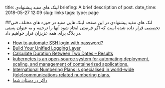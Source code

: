 title: لینک های مفید پیشنهادی
briefing: A brief description of post.
date_time: 2018-05-27 12:09
slug: links
tags: 
type: page

##لنک های مفید پیشنهادی
در این صفحه لینک هایی مفید در حوزه های مختلف فنی تخصصی قرار داده شده است که اگر فرصتی ایجاد شود آنها را ترجمه و به عنوان پستی در بلاگ برای همه عزیزان قرار خواهیم داد.

 * [How to automate SSH login with password?][automate_SSH_login]
 * [Build Your Unified Logging Layer][fluentd]
 * [Calculate Duration Between Two Dates – Results][Calculate_Duration_Dates]
 * [kubernetes is an open-source system for automating deployment, scaling, and management of containerized applications.][kubernetes]
 * [International Numbering Plans is specialised in world-wide (tele)communications related numbering plans.][numberingplans]
 * [داکر در دستان شما][docker_ir]


[automate_SSH_login]: https://serverfault.com/questions/241588/how-to-automate-ssh-login-with-password
[fluentd]: https://www.fluentd.org/
[Calculate_Duration_Dates]: https://www.timeanddate.com/date/timeduration.html
[kubernetes]: https://kubernetes.io/
[numberingplans]: https://www.numberingplans.com/
[docker_ir]: http://docker.ir/